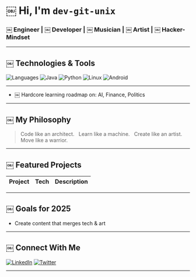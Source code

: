 # ￼ Hi, I'm `dev-git-unix`

### ￼ Engineer | ￼ Developer | ￼ Musician | ￼ Artist | ￼ Hacker-Mindset

---

## ￼ Technologies & Tools
![Languages](https://img.shields.io/badge/-Kotlin-7F52FF?style=flat&logo=kotlin&logoColor=white)
![Java](https://img.shields.io/badge/-Java-007396?style=flat&logo=java&logoColor=white)
![Python](https://img.shields.io/badge/-Python-3776AB?style=flat&logo=python&logoColor=white)
![Linux](https://img.shields.io/badge/-Linux-FCC624?style=flat&logo=linux&logoColor=black)
![Android](https://img.shields.io/badge/-Android-3DDC84?style=flat&logo=android&logoColor=white)

---

- ￼ Hardcore learning roadmap on: AI, Finance, Politics

---

## ￼ My Philosophy
> Code like an architect.  
> Learn like a machine.  
> Create like an artist.  
> Move like a warrior.

---

## ￼ Featured Projects
| Project | Tech | Description |
|--------|------|-------------|

---

## ￼ Goals for 2025
- Create content that merges tech & art

---

## ￼ Connect With Me
[![LinkedIn](https://img.shields.io/badge/-LinkedIn-blue?style=flat&logo=Linkedin&logoColor=white)](https://www.linkedin.com/in/anunayprakash)
[![Twitter](https://img.shields.io/badge/-X-black?style=flat&logo=twitter&logoColor=white)](https://x.com/yourhandle)

---
